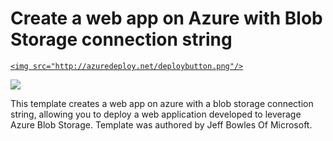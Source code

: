 # Create a web app on Azure with Blob Storage connection string<a href="https://portal.azure.com/#create/Microsoft.Template/uri/https%3A%2F%2Fraw.githubusercontent.com%2FTVDKoni%2Fazure-quickstart-templates%2Fmaster%2Fwebapp-with-blobconnection%2Fazuredeploy.json" target="_blank">
    <img src="http://azuredeploy.net/deploybutton.png"/>
</a>
<a href="http://armviz.io/#/?load=https%3A%2F%2Fraw.githubusercontent.com%2FTVDKoni%2Fazure-quickstart-templates%2Fmaster%2Fwebapp-with-blobconnection%2Fazuredeploy.json" target="_blank">
    <img src="http://armviz.io/visualizebutton.png"/>
</a>

This template creates a web app on azure with a blob storage connection string, allowing you to deploy a web application developed to leverage Azure Blob Storage. Template was authored by Jeff Bowles Of Microsoft. 
